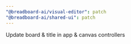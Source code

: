 ```yaml
---
"@breadboard-ai/visual-editor": patch
"@breadboard-ai/shared-ui": patch
---
```


Update board & title in app & canvas controllers
